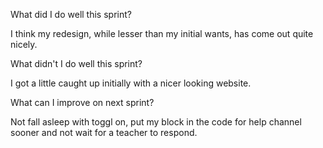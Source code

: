 What did I do well this sprint?

I think my redesign, while lesser than my initial wants, has come out quite nicely.

What didn't I do well this sprint?

I got a little caught up initially with a nicer looking website.

What can I improve on next sprint?

Not fall asleep with toggl on, put my block in the code for help channel sooner and not wait for a teacher to respond.